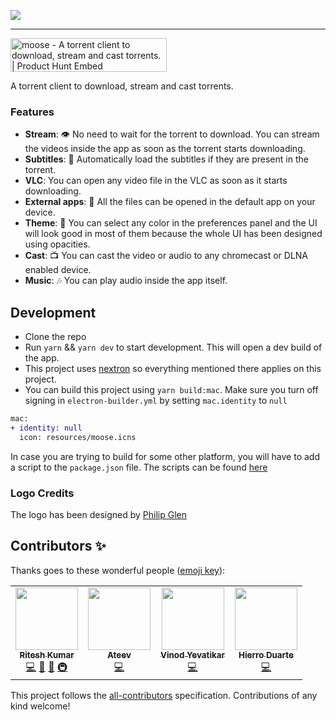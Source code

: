 ![](./banner.png)

---

<a href="https://www.producthunt.com/posts/moose-2?utm_source=badge-featured&utm_medium=badge&utm_souce=badge-moose-2" target="_blank"><img src="https://api.producthunt.com/widgets/embed-image/v1/featured.svg?post_id=206297&theme=light" alt="moose - A torrent client to download, stream and cast torrents. | Product Hunt Embed" style="width: 250px; height: 54px;" width="250px" height="54px" /></a>

A torrent client to download, stream and cast torrents.

### Features

- **Stream**: 👁 No need to wait for the torrent to download. You can stream the videos inside the app as soon as the torrent starts downloading.
- **Subtitles**: 📖 Automatically load the subtitles if they are present in the torrent.
- **VLC**: You can open any video file in the VLC as soon as it starts downloading.
- **External apps**: 💪 All the files can be opened in the default app on your device.
- **Theme**: 🎨 You can select any color in the preferences panel and the UI will look good in most of them because the whole UI has been designed using opacities.
- **Cast**: 📺 You can cast the video or audio to any chromecast or DLNA enabled device.
- **Music**: 🎶 You can play audio inside the app itself.

## Development

- Clone the repo
- Run `yarn` && `yarn dev` to start development. This will open a dev build of the app.
- This project uses [nextron](https://github.com/saltyshiomix/nextron) so everything mentioned there applies on this project.
- You can build this project using `yarn build:mac`. Make sure you turn off signing in `electron-builder.yml` by setting `mac.identity` to `null`

```diff
mac:
+ identity: null
  icon: resources/moose.icns
```

In case you are trying to build for some other platform, you will have to add a script to the `package.json` file. The scripts can be found [here](https://github.com/saltyshiomix/nextron#build-options)

### Logo Credits

The logo has been designed by [Philip Glen](https://thenounproject.com/pglenn/)

## Contributors ✨

Thanks goes to these wonderful people ([emoji key](https://allcontributors.org/docs/en/emoji-key)):

<!-- ALL-CONTRIBUTORS-LIST:START - Do not remove or modify this section -->
<!-- prettier-ignore-start -->
<!-- markdownlint-disable -->
<table>
  <tr>
    <td align="center"><a href="https://riteshkr.com"><img src="https://avatars3.githubusercontent.com/u/5389035?v=4?s=100" width="100px;" alt=""/><br /><sub><b>Ritesh Kumar</b></sub></a><br /><a href="https://github.com/ritz078/moose/commits?author=ritz078" title="Code">💻</a> <a href="#design-ritz078" title="Design">🎨</a> <a href="#ideas-ritz078" title="Ideas, Planning, & Feedback">🤔</a> <a href="#infra-ritz078" title="Infrastructure (Hosting, Build-Tools, etc)">🚇</a></td>
    <td align="center"><a href="http://www.ateev.in"><img src="https://avatars0.githubusercontent.com/u/2234088?v=4?s=100" width="100px;" alt=""/><br /><sub><b>Ateev</b></sub></a><br /><a href="https://github.com/ritz078/moose/commits?author=ateev" title="Code">💻</a></td>
    <td align="center"><a href="https://github.com/vinodf2f"><img src="https://avatars.githubusercontent.com/u/41716058?v=4?s=100" width="100px;" alt=""/><br /><sub><b>Vinod Yevatikar</b></sub></a><br /><a href="https://github.com/ritz078/moose/commits?author=vinodf2f" title="Code">💻</a></td>
    <td align="center"><a href="https://github.com/hierror"><img src="https://avatars.githubusercontent.com/u/13907494?v=4?s=100" width="100px;" alt=""/><br /><sub><b>Hierro Duarte</b></sub></a><br /><a href="https://github.com/ritz078/moose/commits?author=hierror" title="Code">💻</a></td>
  </tr>
</table>

<!-- markdownlint-restore -->
<!-- prettier-ignore-end -->

<!-- ALL-CONTRIBUTORS-LIST:END -->

This project follows the [all-contributors](https://github.com/all-contributors/all-contributors) specification. Contributions of any kind welcome!
